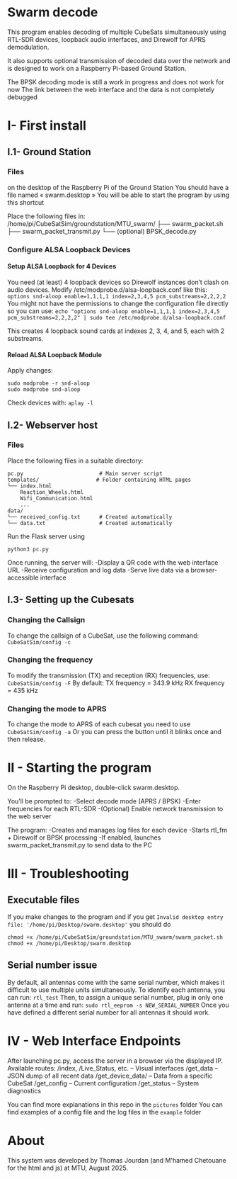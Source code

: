 # Swarm decode
This program enables decoding of multiple CubeSats simultaneously using RTL-SDR devices, loopback audio interfaces, and Direwolf for APRS demodulation.

It also supports optional transmission of decoded data over the network and is designed to work on a Raspberry Pi-based Ground Station.

The BPSK decoding mode is still a work in progress and does not work for now
The link between the web interface and the data is not completely debugged

# I- First install
## I.1- Ground Station

### Files
on the desktop of the Raspberry Pi of the Ground Station
You should have a file named « swarm.desktop »
You will be able to start the program by using this shortcut

Place the following files in:
/home/pi/CubeSatSim/groundstation/MTU_swarm/
├── swarm_packet.sh
├── swarm_packet_transmit.py
└── (optional) BPSK_decode.py


### Configure ALSA Loopback Devices
#### Setup ALSA Loopback for 4 Devices
You need (at least) 4 loopback devices so Direwolf instances don’t clash on audio devices.
Modify /etc/modprobe.d/alsa-loopback.conf like this:
`options snd-aloop enable=1,1,1,1 index=2,3,4,5 pcm_substreams=2,2,2,2`
You might not have the permissions to change the configuration file directly so you can use:
`echo "options snd-aloop enable=1,1,1,1 index=2,3,4,5 pcm_substreams=2,2,2,2" | sudo tee /etc/modprobe.d/alsa-loopback.conf`

This creates 4 loopback sound cards at indexes 2, 3, 4, and 5, each with 2 substreams.
#### Reload ALSA Loopback Module
Apply changes:
```
sudo modprobe -r snd-aloop
sudo modprobe snd-aloop
```
Check devices with:
`aplay -l`

## I.2- Webserver host

### Files
Place the following files in a suitable directory:
```
pc.py                        # Main server script
templates/                  # Folder containing HTML pages
└── index.html
    Reaction_Wheels.html
    Wifi_Communication.html
    ...
data/
└── received_config.txt      # Created automatically
└── data.txt                 # Created automatically
```


Run the Flask server using
```
python3 pc.py
```
Once running, the server will:
-Display a QR code with the web interface URL
-Receive configuration and log data
-Serve live data via a browser-accessible interface

## I.3- Setting up the Cubesats
### Changing the Callsign
To change the callsign of a CubeSat, use the following command:
`CubeSatSim/config -c`

### Changing the frequency
To modify the transmission (TX) and reception (RX) frequencies, use:
`CubeSatSim/config -F`
By default:
TX frequency = 343.9 kHz
RX frequency = 435 kHz

### Changing the mode to APRS
To change the mode to APRS of each cubesat you need to use
`CubeSatSim/config -a`
Or you can press the button until it blinks once and then release.


# II - Starting the program

On the Raspberry Pi desktop, double-click swarm.desktop.

You’ll be prompted to:
-Select decode mode (APRS / BPSK)
-Enter frequencies for each RTL-SDR
-(Optional) Enable network transmission to the web server

The program:
-Creates and manages log files for each device
-Starts rtl_fm + Direwolf or BPSK processing
-If enabled, launches swarm_packet_transmit.py to send data to the PC


# III - Troubleshooting

## Executable files
If you make changes to the program and if you get 
`Invalid desktop entry file: '/home/pi/Desktop/swarm.desktop'`
you should do
```
chmod +x /home/pi/CubeSatSim/groundstation/MTU_swarm/swarm_packet.sh
chmod +x /home/pi/Desktop/swarm.desktop
```
## Serial number issue
By default, all antennas come with the same serial number, which makes it difficult to use multiple units simultaneously.
To identify each antenna, you can run:
`rtl_test` 
Then, to assign a unique serial number, plug in only one antenna at a time and run:
`sudo rtl_eeprom -s NEW_SERIAL_NUMBER`
Once you have defined a different serial number for all antennas it should work.

# IV - Web Interface Endpoints
After launching pc.py, access the server in a browser via the displayed IP.
Available routes:
/index, /Live_Status, etc. – Visual interfaces
/get_data – JSON dump of all recent data
/get_device_data/<id> – Data from a specific CubeSat
/get_config – Current configuration
/get_status – System diagnostics

You can find more explanations in this repo in the `pictures` folder
You can find examples of a config file and the log files in the `example` folder

# About
This system was developed by Thomas Jourdan (and M'hamed Chetouane for the html and js) at MTU, August 2025.
